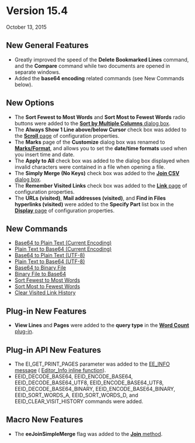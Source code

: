 # Version 15.4

October 13, 2015

## New General Features

- Greatly improved the speed of the **Delete Bookmarked Lines** command, and the **Compare** command while two documents are opened in separate windows.
- Added the **base64 encoding** related commands (see New Commands below).

## New Options

- The **Sort Fewest to Most Words** and **Sort Most to Fewest Words** radio buttons were added to the [**Sort by Multiple Columns** dialog box](../dlg/sort_multi/index).
- The **Always Show 1 Line above/below Cursor** check box was added to the [**Scroll** page](../dlg/properties/scroll/index) of configuration properties.
- The **Marks** page of the **Customize** dialog box was renamed to **[Marks/Format](../dlg/customize/marks/index)**, and allows you to set the **date/time formats** used when you insert time and date.
- The **Apply to All** check box was added to the dialog box displayed when invalid characters were contained in a file when opening a file.
- The **Simply Merge (No Keys)** check box was added to the [**Join CSV** dialog box](../dlg/join_csv/index).
- The **Remember Visited Links** check box was added to the [**Link** page](../dlg/properties/link/index) of configuration properties.
- The **URLs (visited)**, **Mail addresses (visited)**, and **Find in Files hyperlinks (visited)** were added to the **Specify Part** list box in the [**Display** page](../dlg/properties/display/index) of configuration properties.

## New Commands

- [Base64 to Plain Text (Current Encoding)](../cmd/convert/decode_base64)
- [Plain Text to Base64 (Current Encoding)](../cmd/convert/encode_base64)
- [Base64 to Plain Text (UTF-8)](../cmd/convert/decode_base64_utf8)
- [Plain Text to Base64 (UTF-8)](../cmd/convert/encode_base64_utf8)
- [Base64 to Binary File](../cmd/convert/decode_base64_binary)
- [Binary File to Base64](../cmd/convert/encode_base64_binary)
- [Sort Fewest to Most Words](../cmd/sort/sort_words_a)
- [Sort Most to Fewest Words](../cmd/sort/sort_words_d)
- [Clear Visited Link History](../cmd/edit/clear_visit_history)

## Plug-in New Features

- **View Lines** and **Pages** were added to the **query type** in the [**Word Count** plug-in](../howto/plugin/plugin_wordcount).

## Plug-in API New Features

- The EI\_GET\_PRINT\_PAGES parameter was added to the [EE\_INFO message](../plugin/message/ee_info) ( [Editor\_Info inline function](../plugin/macro/editor_info)).
- EEID\_DECODE\_BASE64, EEID\_ENCODE\_BASE64, EEID\_DECODE\_BASE64\_UTF8, EEID\_ENCODE\_BASE64\_UTF8, EEID\_DECODE\_BASE64\_BINARY, EEID\_ENCODE\_BASE64\_BINARY, EEID\_SORT\_WORDS\_A, EEID\_SORT\_WORDS\_D, and EEID\_CLEAR\_VISIT\_HISTORY commands were added.

## Macro New Features

- The **eeJoinSimpleMerge** flag was added to the [**Join** method](../macro/editor/join).
